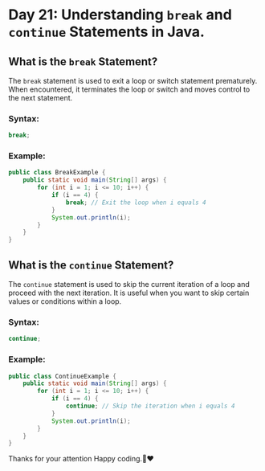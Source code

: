 # Day 21: Understanding `break` and `continue` Statements in Java.

## **What is the `break` Statement?**
The `break` statement is used to exit a loop or switch statement prematurely. When encountered, it terminates the loop or switch and moves control to the next statement.

### **Syntax:**
```java
break;
```
### **Example:**
```java
public class BreakExample {
    public static void main(String[] args) {
        for (int i = 1; i <= 10; i++) {
            if (i == 4) {
                break; // Exit the loop when i equals 4
            }
            System.out.println(i);
        }
    }
}
```

## **What is the `continue` Statement?**
The `continue` statement is used to skip the current iteration of a loop and proceed with the next iteration. It is useful when you want to skip certain values or conditions within a loop.

### **Syntax:**
```java
continue;
```

### **Example:**
```java
public class ContinueExample {
    public static void main(String[] args) {
        for (int i = 1; i <= 10; i++) {
            if (i == 4) {
                continue; // Skip the iteration when i equals 4
            }
            System.out.println(i);
        }
    }
}
```

Thanks for your attention Happy coding.🙏❤️
